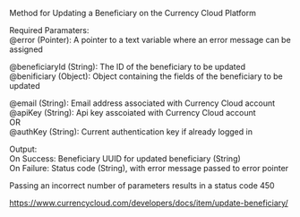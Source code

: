 ﻿Method for Updating a Beneficiary on the Currency Cloud Platform    Required Paramaters:  @error (Pointer): A pointer to a text variable where an error message can be assigned    @beneficiaryId (String): The ID of the beneficiary to be updated  @benificiary (Object): Object containing the fields of the beneficiary to be updated    @email (String): Email address associated with Currency Cloud account  @apiKey (String): Api key asscoiated with Currency Cloud account  OR  @authKey (String): Current authentication key if already logged in     Output:  On Success: Beneficiary UUID for updated beneficiary (String)  On Failure: Status code (String), with error message passed to error pointer    Passing an incorrect number of parameters results in a status code 450    https://www.currencycloud.com/developers/docs/item/update-beneficiary/